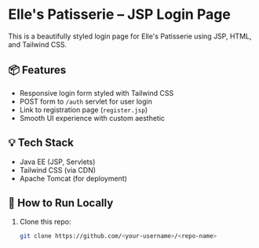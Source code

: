 # Elle's Patisserie – JSP Login Page

This is a beautifully styled login page for Elle's Patisserie using JSP, HTML, and Tailwind CSS.

## 📦 Features
- Responsive login form styled with Tailwind CSS
- POST form to `/auth` servlet for user login
- Link to registration page (`register.jsp`)
- Smooth UI experience with custom aesthetic

## 💡 Tech Stack
- Java EE (JSP, Servlets)
- Tailwind CSS (via CDN)
- Apache Tomcat (for deployment)

## 🚀 How to Run Locally
1. Clone this repo:
   ```bash
   git clone https://github.com/<your-username>/<repo-name>
